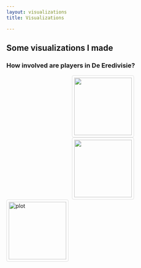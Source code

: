 ```yaml
---
layout: visualizations
title: Visualizations

---
```

## Some visualizations I made

### How involved are players in De Eredivisie?
<div style="text-align:center"><img src="https://raw.githubusercontent.com/RobinKoetsier/robinkoetsier.github.io/master/assets/img/visualizations/belangrijk.png"></div>

<div style="text-align:center"><img src="https://raw.githubusercontent.com/RobinKoetsier/robinkoetsier.github.io/master/assets/img/visualizations/xGChain.png"></div>

 <style>
img {
  border: 1px solid #ddd; /* Gray border */
  border-radius: 4px;  /* Rounded border */
  padding: 5px; /* Some padding */
  width: 150px; /* Set a small width */
}

/* Add a hover effect (blue shadow) */
img:hover {
  box-shadow: 0 0 2px 1px rgba(0, 140, 186, 0.5);
}
</style>
<body>

<a target="_blank" href="https://raw.githubusercontent.com/RobinKoetsier/robinkoetsier.github.io/master/assets/img/visualizations/xGChain.png">
  <img src="https://raw.githubusercontent.com/RobinKoetsier/robinkoetsier.github.io/master/assets/img/visualizations/xGChain.png" alt="plot">
</a>

</body> 







